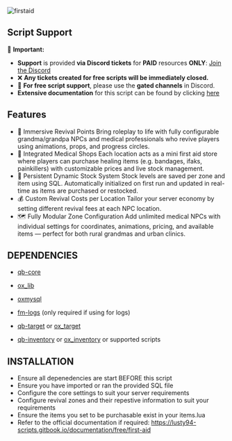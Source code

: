 ![firstaid](https://github.com/user-attachments/assets/cf0a0212-f161-40c9-a22b-f8277eb7bd95)


## Script Support

📌 **Important:**  
- **Support** is provided **via Discord tickets** for **PAID** resources **ONLY**: [Join the Discord](https://discord.gg/BJGFrThmA8)  
- ❌ **Any tickets created for free scripts will be immediately closed.**  
- 💬 **For free script support**, please use the **gated channels** in Discord.  
- **Extensive documentation** for this script can be found by clicking [here](https://lusty94-scripts.gitbook.io/documentation/free/first-aid)


## Features

- 👵 Immersive Revival Points
Bring roleplay to life with fully configurable grandma/grandpa NPCs and medical professionals who revive players using animations, props, and progress circles.
- 💊 Integrated Medical Shops
Each location acts as a mini first aid store where players can purchase healing items (e.g. bandages, ifaks, painkillers) with customizable prices and live stock management.
- 🧾 Persistent Dynamic Stock System
Stock levels are saved per zone and item using SQL. Automatically initialized on first run and updated in real-time as items are purchased or restocked.
- 💰 Custom Revival Costs per Location
Tailor your server economy by setting different revival fees at each NPC location.
- 🗺️ Fully Modular Zone Configuration
Add unlimited medical NPCs with individual settings for coordinates, animations, pricing, and available items — perfect for both rural grandmas and urban clinics.


## DEPENDENCIES

- [qb-core](https://github.com/qbcore-framework/qb-core)
- [ox_lib](https://github.com/overextended/ox_lib/releases/)
- [oxmysql](https://github.com/overextended/oxmysql/releases/)
- [fm-logs](https://github.com/FiveMerr/fm-logs) (only required if using for logs)

- [qb-target](https://github.com/qbcore-framework/qb-target) or [ox_target](https://github.com/overextended/ox_target/releases/)
- [qb-inventory](https://github.com/qbcore-framework/qb-inventory) or [ox_inventory](https://github.com/overextended/ox_inventory/releases/) or supported scripts




## INSTALLATION

- Ensure all depenedencies are start BEFORE this script
- Ensure you have imported or ran the provided SQL file
- Configure the core settings to suit your server requirements
- Configure revival zones and their repestive information to suit your requirements
- Ensure the items you set to be purchasable exist in your items.lua
- Refer to the official documentation if required: https://lusty94-scripts.gitbook.io/documentation/free/first-aid
